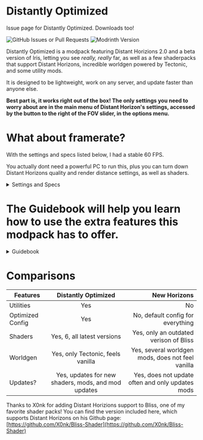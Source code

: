 # Distantly Optimized
Issue page for Distantly Optimized.
Downloads too!

<img alt="GitHub Issues or Pull Requests" src="https://img.shields.io/github/issues/imheavi/Distantly-Optimized?style=for-the-badge">

<img alt="Modrinth Version" src="https://img.shields.io/modrinth/v/SkMS8yyx?style=for-the-badge&label=latest%20version">


Distantly Optimized is a modpack featuring Distant Horizions 2.0 and a beta version of Iris, letting you see _really, really_ far, as well as a few shaderpacks that support Distant Horizons, incredible worldgen powered by Tectonic, and some utility mods.


It is designed to be lightweight, work on any server, and update faster than anyone else.

**Best part is, it works right out of the box! The only settings you need to worry about are in the main menu of Distant Horizon's settings, accessed by the button to the right of the FOV slider, in the options menu.**




# What about framerate?
With the settings and specs listed below, I had a stable 60 FPS.

You actually dont need a powerful PC to run this, plus you can turn down Distant Horizons quality and render distance settings, as well as shaders.


<details>
<summary>Settings and Specs</summary>

**Distant Horizions Settings**
  
Quality: High

CPU Load: Aggressive

LoD Render Distance: 500

**Minecraft settings:**

Resoulution: 1920x1080

Shadow Distance: 8

Render Distance: 8

Simulation Distance: 5


**Shader:** Bliss


**Specs:**

6800 MB RAM allocated

Intel i5-9400F at 2.90 GHz

Nvidia GTX 1660 Ti

Windows 11


</details>




# The Guidebook will help you learn how to use the extra features this modpack has to offer.

<details>
<summary>Guidebook</summary>

**Tectonic**, the worldgen mod included in this modpack, adds amazing world generation to Minecraft, using only vanilla blocks. No extra setup required.

To get a better view of your surroundings, press Z(rebindable as "Toggle Perspective"). Hold K and scroll to zoom out or in, and press Z twice to go back to normal view.

Hold C and scroll to zoom in.

To play with friends, pause the game and open a LAN world. Then look in chat for a IP you can give to your friends to join your world!


</details>

# Comparisons

| Features            | Distantly Optimized   | New Horizons         |
|---------------------|:---------------------:|---------------------:|
| Utilities           | Yes                   | No                   |
| Optimized Config    | Yes                   | No, default config for everything            |
| Shaders            | Yes, 6, all latest versions | Yes, only an outdated verison of Bliss            |
| Worldgen | Yes, only Tectonic, feels vanilla | Yes, several worldgen mods, does not feel vanilla |
| Updates? | Yes, updates for new shaders, mods, and mod updates | Yes, does not update often and only updates mods



Thanks to X0nk for adding Distant Horizions support to Bliss, one of my favorite shader packs! You can find the version included here, which supports Distant Horizons on his Github page: [https://github.com/X0nk/Bliss-Shader](https://github.com/X0nk/Bliss-Shader)
